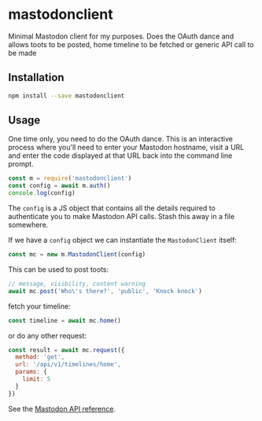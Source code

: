 # mastodonclient

Minimal Mastodon client for my purposes. Does the OAuth dance and allows toots to be posted, home timeline to be fetched or generic API call to be made

## Installation

```sh
npm install --save mastodonclient
```

## Usage

One time only, you need to do the OAuth dance. This is an interactive process where you'll need to enter your Mastodon hostname, visit a URL and enter the code displayed at that URL back into the command line prompt.

```js
const m = require('mastodonclient')
const config = await m.auth()
console.log(config)
```

The `config` is a JS object that contains all the details required to authenticate you to make Mastodon API calls. Stash this away in a file somewhere.

If we have a `config` object we can instantiate the `MastodonClient` itself:

```js
const mc = new m.MastodonClient(config)
```

This can be used to post toots:

```js
// message, visibility, content warning 
await mc.post('Who\'s there?', 'public', 'Knock knock')
```

fetch your timeline:

```js
const timeline = await mc.home()
```

or do any other request:

```js
const result = await mc.request({
  method: 'get',
  url: '/api/v1/timelines/home',
  params: {
    limit: 5
  }
})
```

See the [Mastodon API reference](https://docs.joinmastodon.org/methods/statuses/).


